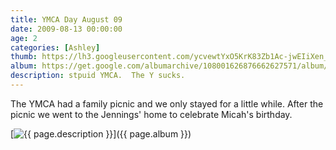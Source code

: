 ```yaml
---
title: YMCA Day August 09
date: 2009-08-13 00:00:00
age: 2
categories: [Ashley]
thumb: https://lh3.googleusercontent.com/ycvewtYxO5KrK83Zb1Ac-jwEIiXen__L3Y1qrCrEBf1YD1BVAGDt5JARBqTBxyGcWS08VjXjtYIwwNDACA=w293-h220
album: https://get.google.com/albumarchive/108001626876662627571/album/AF1QipMDbWDhfTUIh0GwJeWc9S4WFZdhUNMMIujYGYXx
description: stpuid YMCA.  The Y sucks.
---
```

The YMCA had a family picnic and we only stayed for a little while. After the picnic we went to the Jennings' home to celebrate Micah's birthday.

[<img src="{{ page.thumb }}" alt="{{ page.description }}" class="wyseguys-album"/>]({{ page.album }})